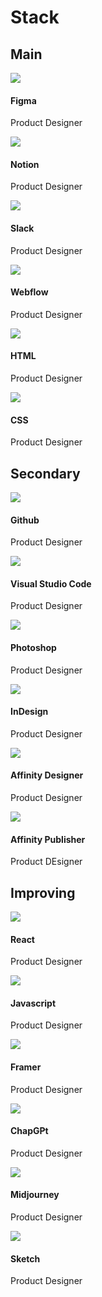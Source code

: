 # Stack

## Main

<div class="card-background">
    <div class="card-icon">
        <img src="images/stack-figma.svg">
    </div>
    <div class="card-description">
        <h4 class="card-title">Figma</h4>
        <p class="card-paragraph">Product Designer</p>
    </div>
</div>

<div class="card-background">
    <div class="card-icon">
        <img src="images/stack-notion.svg">
    </div>
    <div class="card-description">
        <h4 class="card-title">Notion</h4>
        <p class="card-paragraph">Product Designer</p>
    </div>
</div>

<div class="card-background">
    <div class="card-icon">
        <img src="images/stack-slack.svg">
    </div>
    <div class="card-description">
        <h4 class="card-title">Slack</h4>
        <p class="card-paragraph">Product Designer</p>
    </div>
</div>

<div class="card-background">
    <div class="card-icon">
        <img src="images/stack-webflow.svg">
    </div>
    <div class="card-description">
        <h4 class="card-title">Webflow</h4>
        <p class="card-paragraph">Product Designer</p>
    </div>
</div>

<div class="card-background">
    <div class="card-icon">
        <img src="images/stack-html5.svg">
    </div>
    <div class="card-description">
        <h4 class="card-title">HTML</h4>
        <p class="card-paragraph">Product Designer</p>
    </div>
</div>

<div class="card-background">
    <div class="card-icon">
        <img src="images/stack-css3.svg">
    </div>
    <div class="card-description">
        <h4 class="card-title">CSS</h4>
        <p class="card-paragraph">Product Designer</p>
    </div>
</div>

## Secondary

<div class="card-background">
    <div class="card-icon">
        <img src="images/stack-github.svg">
    </div>
    <div class="card-description">
        <h4 class="card-title">Github</h4>
        <p class="card-paragraph">Product Designer</p>
    </div>
</div>

<div class="card-background">
    <div class="card-icon">
        <img src="images/stack-visual-studio-code.svg">
    </div>
    <div class="card-description">
        <h4 class="card-title">Visual Studio Code</h4>
        <p class="card-paragraph">Product Designer</p>
    </div>
</div>

<div class="card-background">
    <div class="card-icon">
        <img src="images/stack-photoshop.svg">
    </div>
    <div class="card-description">
        <h4 class="card-title">Photoshop</h4>
        <p class="card-paragraph">Product Designer</p>
    </div>
</div>

<div class="card-background">
    <div class="card-icon">
        <img src="images/stack-indesign.svg">
    </div>
    <div class="card-description">
        <h4 class="card-title">InDesign</h4>
        <p class="card-paragraph">Product Designer</p>
    </div>
</div>

<div class="card-background">
    <div class="card-icon">
        <img src="images/stack-affinity-designer.svg">
    </div>
    <div class="card-description">
        <h4 class="card-title">Affinity Designer</h4>
        <p class="card-paragraph">Product Designer</p>
    </div>
</div>

<div class="card-background">
    <div class="card-icon">
        <img src="images/stack-affinity-publisher.svg">
    </div>
    <div class="card-description">
        <h4 class="card-title">Affinity Publisher</h4>
        <p class="card-paragraph">Product DEsigner</p>
    </div>
</div>

## Improving

<div class="card-background">
    <div class="card-icon">
        <img src="images/stack-react.svg">
    </div>
    <div class="card-description">
        <h4 class="card-title">React</h4>
        <p class="card-paragraph">Product Designer</p>
    </div>
</div>

<div class="card-background">
    <div class="card-icon">
        <img src="images/stack-javascript.svg">
    </div>
    <div class="card-description">
        <h4 class="card-title">Javascript</h4>
        <p class="card-paragraph">Product Designer</p>
    </div>
</div>

<div class="card-background">
    <div class="card-icon">
        <img src="images/stack-framer.svg">
    </div>
    <div class="card-description">
        <h4 class="card-title">Framer</h4>
        <p class="card-paragraph">Product Designer</p>
    </div>
</div>

<div class="card-background">
    <div class="card-icon">
        <img src="images/stack-chatgpt.svg">
    </div>
    <div class="card-description">
        <h4 class="card-title">ChapGPt</h4>
        <p class="card-paragraph">Product Designer</p>
    </div>
</div>

<div class="card-background">
    <div class="card-icon">
        <img src="images/stack-midjourney.svg">
    </div>
    <div class="card-description">
        <h4 class="card-title">Midjourney</h4>
        <p class="card-paragraph">Product Designer</p>
    </div>
</div>

<div class="card-background">
    <div class="card-icon">
        <img src="images/stack-sketch.svg">
    </div>
    <div class="card-description">
        <h4 class="card-title">Sketch</h4>
        <p class="card-paragraph">Product Designer</p>
    </div>
</div>
